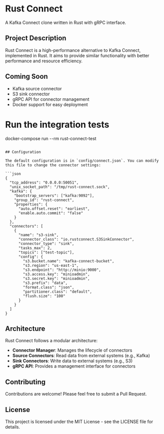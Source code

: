 # Rust Connect

A Kafka Connect clone written in Rust with gRPC interface.

## Project Description

Rust Connect is a high-performance alternative to Kafka Connect, implemented in Rust. It aims to provide similar functionality with better performance and resource efficiency.

## Coming Soon

- Kafka source connector
- S3 sink connector
- gRPC API for connector management
- Docker support for easy deployment
# Run the integration tests
docker-compose run --rm rust-connect-test
```

## Configuration

The default configuration is in `config/connect.json`. You can modify this file to change the connector settings:

```json
{
  "tcp_address": "0.0.0.0:50051",
  "unix_socket_path": "/tmp/rust-connect.sock",
  "kafka": {
    "bootstrap_servers": ["kafka:9092"],
    "group_id": "rust-connect",
    "properties": {
      "auto.offset.reset": "earliest",
      "enable.auto.commit": "false"
    }
  },
  "connectors": [
    {
      "name": "s3-sink",
      "connector_class": "io.rustconnect.S3SinkConnector",
      "connector_type": "sink",
      "tasks_max": 2,
      "topics": ["test-topic"],
      "config": {
        "s3.bucket.name": "kafka-connect-bucket",
        "s3.region": "us-east-1",
        "s3.endpoint": "http://minio:9000",
        "s3.access.key": "minioadmin",
        "s3.secret.key": "minioadmin",
        "s3.prefix": "data",
        "format.class": "json",
        "partitioner.class": "default",
        "flush.size": "100"
      }
    }
  ]
}
```

## Architecture

Rust Connect follows a modular architecture:

- **Connector Manager**: Manages the lifecycle of connectors
- **Source Connectors**: Read data from external systems (e.g., Kafka)
- **Sink Connectors**: Write data to external systems (e.g., S3)
- **gRPC API**: Provides a management interface for connectors

## Contributing

Contributions are welcome! Please feel free to submit a Pull Request.

## License

This project is licensed under the MIT License - see the LICENSE file for details.
